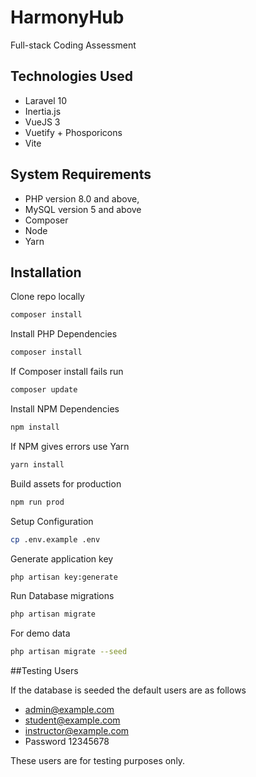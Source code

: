 # HarmonyHub

Full-stack Coding Assessment
 
## Technologies Used

- Laravel 10
- Inertia.js
- VueJS 3
- Vuetify + Phosporicons
- Vite

## System Requirements
- PHP version 8.0 and above,
- MySQL version 5 and above
- Composer
- Node
- Yarn


## Installation

Clone repo locally
```bash
composer install 
```

Install PHP Dependencies

```bash
composer install 
```

If Composer install fails run

```bash
composer update
```

Install NPM Dependencies

```bash
npm install
```

If NPM gives errors use Yarn

```bash
yarn install
```

Build assets for production

```bash
npm run prod
```

Setup Configuration

```bash
cp .env.example .env
```

Generate application key

```bash
php artisan key:generate
```

Run Database migrations

```bash
php artisan migrate
```

For demo data
```bash
php artisan migrate --seed
```

##Testing Users

If the database is seeded the default users are as follows
- admin@example.com
- student@example.com
- instructor@example.com
- Password 12345678

These users are for testing purposes only.
